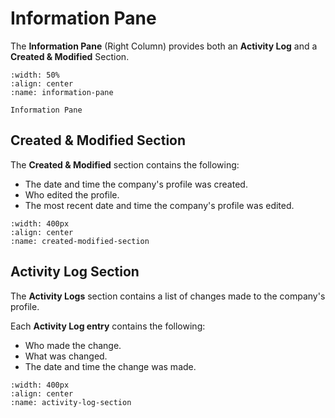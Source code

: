 

# Information Pane



The **Information Pane** (Right Column) provides both an **Activity Log** and a **Created & Modified** Section. 

```{figure} ../../_static/solo_app/Universal/infopane/created-modified-activity-log.jpg
:width: 50%
:align: center
:name: information-pane

Information Pane
```

## Created & Modified Section



The **Created & Modified** section contains the following:

- The date and time the company's profile was created.
- Who edited the profile.
- The most recent date and time the company's profile was edited. 


```{figure} ../../_static/solo_app/Profile/information-pane/created-modified-section.jpeg
:width: 400px
:align: center
:name: created-modified-section
```



## Activity Log Section


The **Activity Logs** section contains a list of changes made to the company's profile. 


Each **Activity Log entry** contains the following:

- Who made the change.
- What was changed. 
- The date and time the change was made.


```{figure} ../../_static/solo_app/Profile/information-pane/activity-logs-section.jpeg
:width: 400px
:align: center
:name: activity-log-section
```